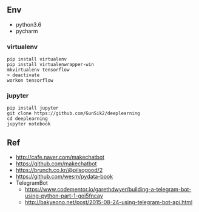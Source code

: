 
## Env
- python3.6
- pycharm

### virtualenv
```
pip install virtualenv
pip install virtualenwrapper-win
mkvirtualenv tensorflow
> deactivate
workon tensorflow
```

### jupyter
```
pip install jupyter
git clone https://github.com/GunSik2/deeplearning
cd deeplearning
jupyter notebook
```


## Ref
- http://cafe.naver.com/makechatbot
- https://github.com/makechatbot
- https://brunch.co.kr/@pilsogood/2
- https://github.com/wesm/pydata-book
- TelegramBot
  - https://www.codementor.io/garethdwyer/building-a-telegram-bot-using-python-part-1-goi5fncay
  - http://bakyeono.net/post/2015-08-24-using-telegram-bot-api.html
